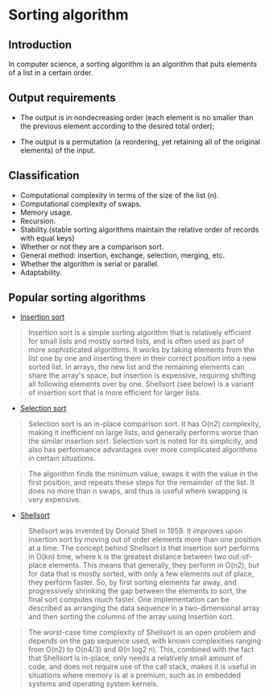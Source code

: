 # Sorting algorithm
## Introduction

In computer science, a sorting algorithm is an algorithm that puts elements of a list in a certain order.

## Output requirements

* The output is in nondecreasing order (each element is no smaller than the previous element according to the desired total order);

* The output is a permutation (a reordering, yet retaining all of the original elements) of the input.

## Classification
* Computational complexity in terms of the size of the list (n). 
* Computational complexity of swaps.
* Memory usage.
* Recursion.
* Stability.(stable sorting algorithms maintain the relative order of records with equal keys)
* Whether or not they are a comparison sort.
* General method: insertion, exchange, selection, merging, etc. 
* Whether the algorithm is serial or parallel. 
* Adaptability.

## Popular sorting algorithms
* [Insertion sort](https://github.com/ToyoBai/Algorithm/blob/master/Sorting%20Algorithm/Sorting%20Algorithm%20Doc/Insertion%20sort.md "Insertion sort doc")
> Insertion sort is a simple sorting algorithm that is relatively efficient for small lists and mostly sorted lists, and is often used as part of more sophisticated algorithms. It works by taking elements from the list one by one and inserting them in their correct position into a new sorted list. In arrays, the new list and the remaining elements can share the array's space, but insertion is expensive, requiring shifting all following elements over by one. Shellsort (see below) is a variant of insertion sort that is more efficient for larger lists.

* [Selection sort](https://github.com/ToyoBai/Algorithm/blob/master/Sorting%20Algorithm/Sorting%20Algorithm%20Doc/Selection%20sort.md "Selection sort doc")
> Selection sort is an in-place comparison sort. It has O(n2) complexity, making it inefficient on large lists, and generally performs worse than the similar insertion sort. Selection sort is noted for its simplicity, and also has performance advantages over more complicated algorithms in certain situations.

> The algorithm finds the minimum value, swaps it with the value in the first position, and repeats these steps for the remainder of the list. It does no more than n swaps, and thus is useful where swapping is very expensive.

* [Shellsort](https://github.com/ToyoBai/Algorithm/blob/master/Sorting%20Algorithm/Sorting%20Algorithm%20Doc/Shell%20sort.md "Shellsort doc")
> Shellsort was invented by Donald Shell in 1959. It improves upon insertion sort by moving out of order elements more than one position at a time. The concept behind Shellsort is that insertion sort performs in O(kn) time, where k is the greatest distance between two out-of-place elements. This means that generally, they perform in O(n2), but for data that is mostly sorted, with only a few elements out of place, they perform faster. So, by first sorting elements far away, and progressively shrinking the gap between the elements to sort, the final sort computes much faster. One implementation can be described as arranging the data sequence in a two-dimensional array and then sorting the columns of the array using insertion sort.

> The worst-case time complexity of Shellsort is an open problem and depends on the gap sequence used, with known complexities ranging from O(n2) to O(n4/3) and Θ(n log2 n). This, combined with the fact that Shellsort is in-place, only needs a relatively small amount of code, and does not require use of the call stack, makes it is useful in situations where memory is at a premium, such as in embedded systems and operating system kernels.

